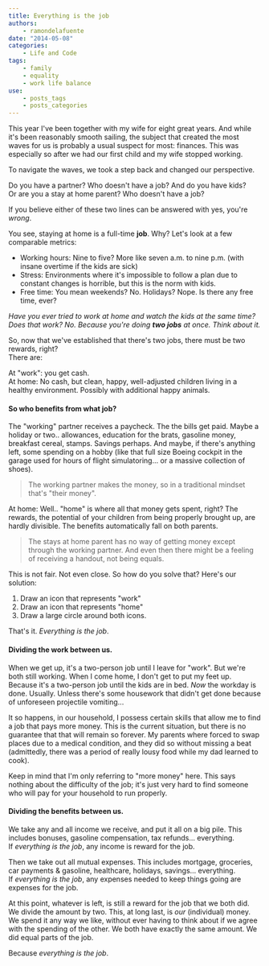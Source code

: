 ```yaml
---
title: Everything is the job
authors:
    - ramondelafuente
date: "2014-05-08"
categories:
    - Life and Code
tags:
    - family
    - equality
    - work life balance
use:
    - posts_tags
    - posts_categories
---
```


This year I've been together with my wife for eight great years. And while it's been reasonably smooth sailing,
the subject that created the most waves for us is probably a usual suspect for most: finances. This was especially so
after we had our first child and my wife stopped working.

To navigate the waves, we took a step back and changed our perspective.

Do you have a partner? Who doesn't have a job? And do you have kids?<br />
Or are you a stay at home parent? Who doesn't have a job?

If you believe either of these two lines can be answered with yes, you're _wrong_.

You see, staying at home is a full-time **job**. Why? Let's look at a few comparable metrics:

- Working hours: Nine to five? More like seven a.m. to nine p.m. (with insane overtime if the kids are sick)
- Stress: Environments where it's impossible to follow a plan due to constant changes is horrible, but this is the norm with kids.
- Free time: You mean weekends? No. Holidays? Nope. Is there any free time, ever?<br />

_Have you ever tried to work at home and watch the kids at the same time? Does that work? No. Because you're doing **two jobs** at once.
Think about it._

So, now that we've established that there's two jobs, there must be two rewards, right?<br />
There are:

At "work": you get cash.<br />
At home: No cash, but clean, happy, well-adjusted children living in a healthy environment. Possibly with additional happy animals.


#### So who benefits from what job?

The "working" partner receives a paycheck. The the bills get paid. Maybe a holiday or two.. allowances, education for the brats, gasoline money, breakfast cereal, stamps. Savings perhaps. And maybe, if there's anything left, some spending on a hobby
(like that full size Boeing cockpit in the garage used for hours of flight simulatoring... or a massive collection of shoes).

> The working partner makes the money, so in a traditional mindset that's "their money".

At home: Well.. "home" is where all that money gets spent, right? The rewards, the potential of your children from being properly brought up, are hardly divisible. The benefits automatically fall on both parents.

> The stays at home parent has no way of getting money except through the working partner. And even then there might be a feeling of receiving a handout, not being equals.

This is not fair. Not even close. So how do you solve that? Here's our solution:

1. Draw an icon that represents "work"
2. Draw an icon that represents "home"
3. Draw a large circle around both icons.

That's it. _Everything is the job_.


#### Dividing the work between us.

When we get up, it's a two-person job until I leave for "work". But we're both still working. When I come home, I don't get to put my feet up. Because it's a two-person job until the kids are in bed. *Now* the workday is done. Usually. Unless there's some housework that didn't get done because of unforeseen projectile vomiting...

It so happens, in our household, I possess certain skills that allow me to find a job that pays more money. This is the current situation, but there is no guarantee that that will remain so forever. My parents where forced to swap places due to a medical condition, and they did so without missing a beat (admittedly, there was a period of really lousy food while my dad learned to cook).

Keep in mind that I'm only referring to "more money" here. This says nothing about the difficulty of the job; it's just very hard to find someone who will pay for your household to run properly.


#### Dividing the benefits between us.

We take any and all income we receive, and put it all on a big pile. This includes bonuses, gasoline compensation, tax refunds... everything.<br />
If _everything is the job_, any income is reward for the job.


Then we take out all mutual expenses. This includes mortgage, groceries, car payments & gasoline, healthcare, holidays, savings... everything. <br />
If _everything is the job_, any expenses needed to keep things going are expenses for the job.

At this point, whatever is left, is still a reward for the job that we both did. We divide the amount by two. This, at long last, is *our* (individual) money. We spend it any way we like, without ever having to think about if we agree with the spending of the other. We both have exactly the same amount. We did equal parts of the job.

Because _everything is the job_.
